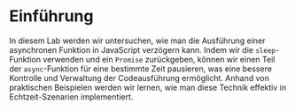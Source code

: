 # Einführung

In diesem Lab werden wir untersuchen, wie man die Ausführung einer asynchronen Funktion in JavaScript verzögern kann. Indem wir die `sleep`-Funktion verwenden und ein `Promise` zurückgeben, können wir einen Teil der `async`-Funktion für eine bestimmte Zeit pausieren, was eine bessere Kontrolle und Verwaltung der Codeausführung ermöglicht. Anhand von praktischen Beispielen werden wir lernen, wie man diese Technik effektiv in Echtzeit-Szenarien implementiert.
